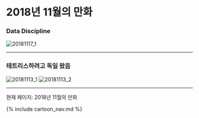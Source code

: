 # 2018년 11월의 만화

### Data Discipline
![20181117_1](/20181117_1.jpg)

* * *

### 테트리스하려고 독일 왔음
![20181113_1](/20181113_1.jpg)
![20181113_2](/20181113_2.jpg)

* * *

현재 페이지: 2018년 11월의 만화

{% include cartoon_nav.md %}
